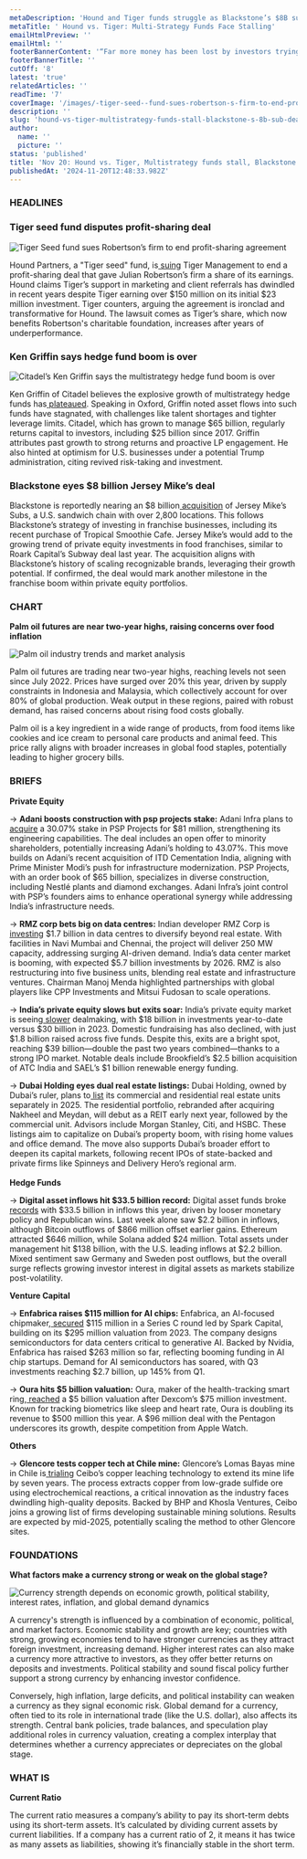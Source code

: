 ```yaml
---
metaDescription: 'Hound and Tiger funds struggle as Blackstone’s $8B sub-deal hangs in the balance.'
metaTitle: ' Hound vs. Tiger: Multi-Strategy Funds Face Stalling'
emailHtmlPreview: ''
emailHtml: ''
footerBannerContent: '“Far more money has been lost by investors trying to anticipate corrections, than lost in the corrections themselves.” - Peter Lynch'
footerBannerTitle: ''
cutOff: '8'
latest: 'true'
relatedArticles: ''
readTime: '7'
coverImage: '/images/-tiger-seed--fund-sues-robertson-s-firm-to-end-profit-sharing-I4MT.webp'
description: ''
slug: 'hound-vs-tiger-multistrategy-funds-stall-blackstone-s-8b-sub-deal'
author:
  name: ''
  picture: ''
status: 'published'
title: 'Nov 20: Hound vs. Tiger, Multistrategy funds stall, Blackstone''s $8B sub deal'
publishedAt: '2024-11-20T12:48:33.982Z'
---
```


### HEADLINES

### Tiger seed fund disputes profit-sharing deal

![Tiger Seed fund sues Robertson’s firm to end profit-sharing agreement](/images/-tiger-seed--fund-sues-robertson-s-firm-to-end-profit-sharing-AwOD.webp)

Hound Partners, a "Tiger seed" fund, is[ suing](https://www.bnnbloomberg.ca/business/company-news/2024/11/19/tiger-seed-fund-sues-robertsons-firm-to-end-profit-sharing/) Tiger Management to end a profit-sharing deal that gave Julian Robertson’s firm a share of its earnings. Hound claims Tiger’s support in marketing and client referrals has dwindled in recent years despite Tiger earning over $150 million on its initial $23 million investment. Tiger counters, arguing the agreement is ironclad and transformative for Hound. The lawsuit comes as Tiger’s share, which now benefits Robertson's charitable foundation, increases after years of underperformance.

### Ken Griffin says hedge fund boom is over

![Citadel’s Ken Griffin says the multistrategy hedge fund boom is over](/images/citadel-s-ken-griffin-says-multistrategy-hedge-fund-boom-is-over--1--Q1ND.webp)

Ken Griffin of Citadel believes the explosive growth of multistrategy hedge funds has[ plateaued](https://www.bloomberg.com/news/articles/2024-11-19/citadel-s-ken-griffin-says-multistrategy-hedge-fund-boom-is-over?embedded-checkout=true). Speaking in Oxford, Griffin noted asset flows into such funds have stagnated, with challenges like talent shortages and tighter leverage limits. Citadel, which has grown to manage $65 billion, regularly returns capital to investors, including $25 billion since 2017. Griffin attributes past growth to strong returns and proactive LP engagement. He also hinted at optimism for U.S. businesses under a potential Trump administration, citing revived risk-taking and investment.

### Blackstone eyes $8 billion Jersey Mike’s deal

Blackstone is reportedly nearing an $8 billion[ acquisition](https://www.privateequitywire.co.uk/blackstone-closing-in-on-8bn-deal-for-jersey-mikes-subs/) of Jersey Mike’s Subs, a U.S. sandwich chain with over 2,800 locations. This follows Blackstone’s strategy of investing in franchise businesses, including its recent purchase of Tropical Smoothie Cafe. Jersey Mike’s would add to the growing trend of private equity investments in food franchises, similar to Roark Capital’s Subway deal last year. The acquisition aligns with Blackstone’s history of scaling recognizable brands, leveraging their growth potential. If confirmed, the deal would mark another milestone in the franchise boom within private equity portfolios.

### CHART

**Palm oil futures are near two-year highs, raising concerns over food inflation**

![Palm oil industry trends and market analysis](/images/palm-oil--1--Y0OT.webp)

Palm oil futures are trading near two-year highs, reaching levels not seen since July 2022. Prices have surged over 20% this year, driven by supply constraints in Indonesia and Malaysia, which collectively account for over 80% of global production. Weak output in these regions, paired with robust demand, has raised concerns about rising food costs globally.

Palm oil is a key ingredient in a wide range of products, from food items like cookies and ice cream to personal care products and animal feed. This price rally aligns with broader increases in global food staples, potentially leading to higher grocery bills.

### BRIEFS

**Private Equity**

→ **Adani boosts construction with psp projects stake:** Adani Infra plans to[ acquire](https://www.bnnbloomberg.ca/business/company-news/2024/11/20/adani-to-buy-psp-stake-to-boost-construction-arm/#:~:text=The%20Adani%20unit%20will%20pay,according%20to%20a%20separate%20filing.) a 30.07% stake in PSP Projects for $81 million, strengthening its engineering capabilities. The deal includes an open offer to minority shareholders, potentially increasing Adani’s holding to 43.07%. This move builds on Adani’s recent acquisition of ITD Cementation India, aligning with Prime Minister Modi’s push for infrastructure modernization. PSP Projects, with an order book of $65 billion, specializes in diverse construction, including Nestlé plants and diamond exchanges. Adani Infra’s joint control with PSP’s founders aims to enhance operational synergy while addressing India’s infrastructure needs.

→ **RMZ corp bets big on data centres:** Indian developer RMZ Corp is[ investing](https://www.bnnbloomberg.ca/business/company-news/2024/11/19/indian-private-realtor-rmz-bets-17-billion-on-data-center-boom/) $1.7 billion in data centres to diversify beyond real estate. With facilities in Navi Mumbai and Chennai, the project will deliver 250 MW capacity, addressing surging AI-driven demand. India’s data center market is booming, with expected $5.7 billion investments by 2026. RMZ is also restructuring into five business units, blending real estate and infrastructure ventures. Chairman Manoj Menda highlighted partnerships with global players like CPP Investments and Mitsui Fudosan to scale operations.

→ **India’s private equity slows but exits soar:** India’s private equity market is seeing[ slower](https://pitchbook.com/news/articles/pe-investment-in-india-loses-momentum#:~:text=PE%20deal%20momentum%20slows%20in%20India&text=This%20year%2C%20PitchBook%20recorded%20just,25%20recorded%20closes%20in%202022.) dealmaking, with $18 billion in investments year-to-date versus $30 billion in 2023. Domestic fundraising has also declined, with just $1.8 billion raised across five funds. Despite this, exits are a bright spot, reaching $39 billion—double the past two years combined—thanks to a strong IPO market. Notable deals include Brookfield’s $2.5 billion acquisition of ATC India and SAEL’s $1 billion renewable energy funding.

→ **Dubai Holding eyes dual real estate listings:** Dubai Holding, owned by Dubai’s ruler, plans to[ list](https://www.bnnbloomberg.ca/business/company-news/2024/11/19/dubai-rulers-firm-said-to-eye-two-real-estate-listings-in-2025/) its commercial and residential real estate units separately in 2025. The residential portfolio, rebranded after acquiring Nakheel and Meydan, will debut as a REIT early next year, followed by the commercial unit. Advisors include Morgan Stanley, Citi, and HSBC. These listings aim to capitalize on Dubai’s property boom, with rising home values and office demand. The move also supports Dubai’s broader effort to deepen its capital markets, following recent IPOs of state-backed and private firms like Spinneys and Delivery Hero’s regional arm.\
\
**Hedge Funds**

→ **Digital asset inflows hit $33.5 billion record:** Digital asset funds broke[ records](https://www.hedgeweek.com/digital-assets-funds-ytd-inflows-break-33-5bn/) with $33.5 billion in inflows this year, driven by looser monetary policy and Republican wins. Last week alone saw $2.2 billion in inflows, although Bitcoin outflows of $866 million offset earlier gains. Ethereum attracted $646 million, while Solana added $24 million. Total assets under management hit $138 billion, with the U.S. leading inflows at $2.2 billion. Mixed sentiment saw Germany and Sweden post outflows, but the overall surge reflects growing investor interest in digital assets as markets stabilize post-volatility.

**Venture Capital**

→ **Enfabrica raises $115 million for AI chips:** Enfabrica, an AI-focused chipmaker,[ secured](https://pitchbook.com/news/articles/nvidia-backed-ai-chipmaker-enfabrica-raises-115m-series-c) $115 million in a Series C round led by Spark Capital, building on its $295 million valuation from 2023. The company designs semiconductors for data centers critical to generative AI. Backed by Nvidia, Enfabrica has raised $263 million so far, reflecting booming funding in AI chip startups. Demand for AI semiconductors has soared, with Q3 investments reaching $2.7 billion, up 145% from Q1.

→ **Oura hits $5 billion valuation:** Oura, maker of the health-tracking smart ring,[ reached](https://pitchbook.com/news/articles/oura-ring-health-wearable-vc-deal-valuation) a $5 billion valuation after Dexcom’s $75 million investment. Known for tracking biometrics like sleep and heart rate, Oura is doubling its revenue to $500 million this year. A $96 million deal with the Pentagon underscores its growth, despite competition from Apple Watch.

**Others**

→ **Glencore tests copper tech at Chile mine:** Glencore’s Lomas Bayas mine in Chile is[ trialing](https://www.bnnbloomberg.ca/investing/2024/11/19/glencore-strikes-deal-to-test-copper-technology-at-chilean-mine/) Ceibo’s copper leaching technology to extend its mine life by seven years. The process extracts copper from low-grade sulfide ore using electrochemical reactions, a critical innovation as the industry faces dwindling high-quality deposits. Backed by BHP and Khosla Ventures, Ceibo joins a growing list of firms developing sustainable mining solutions. Results are expected by mid-2025, potentially scaling the method to other Glencore sites.

### FOUNDATIONS

**What factors make a currency strong or weak on the global stage?**

![Currency strength depends on economic growth, political stability, interest rates, inflation, and global demand dynamics](/images/-tiger-seed--fund-sues-robertson-s-firm-to-end-profit-sharing-I4Nj.webp)

A currency's strength is influenced by a combination of economic, political, and market factors. Economic stability and growth are key; countries with strong, growing economies tend to have stronger currencies as they attract foreign investment, increasing demand. Higher interest rates can also make a currency more attractive to investors, as they offer better returns on deposits and investments. Political stability and sound fiscal policy further support a strong currency by enhancing investor confidence.

Conversely, high inflation, large deficits, and political instability can weaken a currency as they signal economic risk. Global demand for a currency, often tied to its role in international trade (like the U.S. dollar), also affects its strength. Central bank policies, trade balances, and speculation play additional roles in currency valuation, creating a complex interplay that determines whether a currency appreciates or depreciates on the global stage.

### WHAT IS

**Current Ratio**

The current ratio measures a company’s ability to pay its short-term debts using its short-term assets. It’s calculated by dividing current assets by current liabilities. If a company has a current ratio of 2, it means it has twice as many assets as liabilities, showing it’s financially stable in the short term.